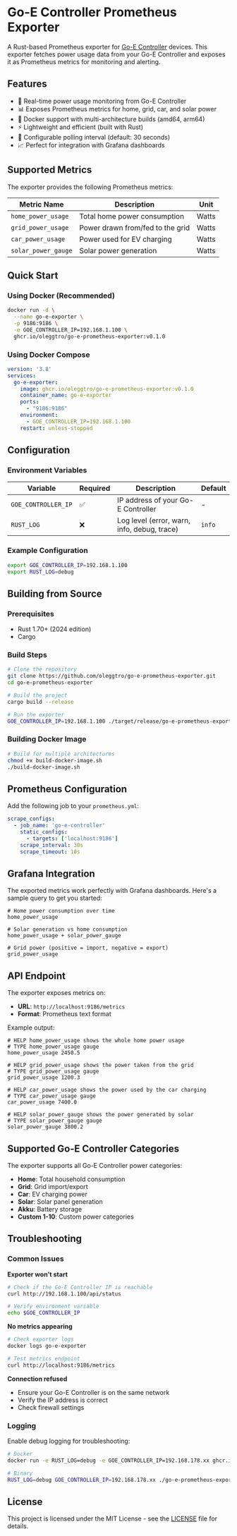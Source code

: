 # Go-E Controller Prometheus Exporter

A Rust-based Prometheus exporter for [Go-E Controller](https://go-e.com/en/products/go-e-controller) devices. This exporter fetches power usage data from your Go-E Controller and exposes it as Prometheus metrics for monitoring and alerting.

## Features

- 🔌 Real-time power usage monitoring from Go-E Controller
- 📊 Exposes Prometheus metrics for home, grid, car, and solar power
- 🐳 Docker support with multi-architecture builds (amd64, arm64)
- ⚡ Lightweight and efficient (built with Rust)
- 🔄 Configurable polling interval (default: 30 seconds)
- 📈 Perfect for integration with Grafana dashboards

## Supported Metrics

The exporter provides the following Prometheus metrics:

| Metric Name | Description | Unit |
|-------------|-------------|------|
| `home_power_usage` | Total home power consumption | Watts |
| `grid_power_usage` | Power drawn from/fed to the grid | Watts |
| `car_power_usage` | Power used for EV charging | Watts |
| `solar_power_gauge` | Solar power generation | Watts |

## Quick Start

### Using Docker (Recommended)

```bash
docker run -d \
  --name go-e-exporter \
  -p 9186:9186 \
  -e GOE_CONTROLLER_IP=192.168.1.100 \
  ghcr.io/oleggtro/go-e-prometheus-exporter:v0.1.0
```

### Using Docker Compose

```yaml
version: '3.8'
services:
  go-e-exporter:
    image: ghcr.io/oleggtro/go-e-prometheus-exporter:v0.1.0
    container_name: go-e-exporter
    ports:
      - "9186:9186"
    environment:
      - GOE_CONTROLLER_IP=192.168.1.100
    restart: unless-stopped
```

## Configuration

### Environment Variables

| Variable | Required | Description | Default |
|----------|----------|-------------|---------|
| `GOE_CONTROLLER_IP` | ✅ | IP address of your Go-E Controller | - |
| `RUST_LOG` | ❌ | Log level (error, warn, info, debug, trace) | `info` |

### Example Configuration

```bash
export GOE_CONTROLLER_IP=192.168.1.100
export RUST_LOG=debug
```

## Building from Source

### Prerequisites

- Rust 1.70+ (2024 edition)
- Cargo

### Build Steps

```bash
# Clone the repository
git clone https://github.com/oleggtro/go-e-prometheus-exporter.git
cd go-e-prometheus-exporter

# Build the project
cargo build --release

# Run the exporter
GOE_CONTROLLER_IP=192.168.1.100 ./target/release/go-e-prometheus-exporter
```

### Building Docker Image

```bash
# Build for multiple architectures
chmod +x build-docker-image.sh
./build-docker-image.sh
```

## Prometheus Configuration

Add the following job to your `prometheus.yml`:

```yaml
scrape_configs:
  - job_name: 'go-e-controller'
    static_configs:
      - targets: ['localhost:9186']
    scrape_interval: 30s
    scrape_timeout: 10s
```

## Grafana Integration

The exported metrics work perfectly with Grafana dashboards. Here's a sample query to get you started:

```promql
# Home power consumption over time
home_power_usage

# Solar generation vs home consumption
home_power_usage + solar_power_gauge

# Grid power (positive = import, negative = export)
grid_power_usage
```

## API Endpoint

The exporter exposes metrics on:
- **URL**: `http://localhost:9186/metrics`
- **Format**: Prometheus text format

Example output:
```
# HELP home_power_usage shows the whole home power usage
# TYPE home_power_usage gauge
home_power_usage 2450.5

# HELP grid_power_usage shows the power taken from the grid
# TYPE grid_power_usage gauge
grid_power_usage 1200.3

# HELP car_power_usage shows the power used by the car charging
# TYPE car_power_usage gauge
car_power_usage 7400.0

# HELP solar_power_gauge shows the power generated by solar
# TYPE solar_power_gauge gauge
solar_power_gauge 3800.2
```

## Supported Go-E Controller Categories

The exporter supports all Go-E Controller power categories:

- **Home**: Total household consumption
- **Grid**: Grid import/export
- **Car**: EV charging power
- **Solar**: Solar panel generation
- **Akku**: Battery storage
- **Custom 1-10**: Custom power categories

## Troubleshooting

### Common Issues

**Exporter won't start**
```bash
# Check if the Go-E Controller IP is reachable
curl http://192.168.1.100/api/status

# Verify environment variable
echo $GOE_CONTROLLER_IP
```

**No metrics appearing**
```bash
# Check exporter logs
docker logs go-e-exporter

# Test metrics endpoint
curl http://localhost:9186/metrics
```

**Connection refused**
- Ensure your Go-E Controller is on the same network
- Verify the IP address is correct
- Check firewall settings

### Logging

Enable debug logging for troubleshooting:

```bash
# Docker
docker run -e RUST_LOG=debug -e GOE_CONTROLLER_IP=192.168.178.xx ghcr.io/oleggtro/go-e-prometheus-exporter:v0.1.0

# Binary
RUST_LOG=debug GOE_CONTROLLER_IP=192.168.178.xx ./go-e-prometheus-exporter
```


## License

This project is licensed under the MIT License - see the [LICENSE](LICENSE) file for details.
